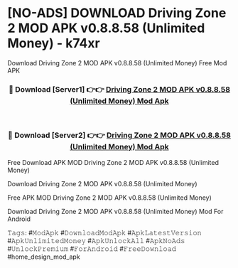 # [NO-ADS] DOWNLOAD Driving Zone 2 MOD APK v0.8.8.58 (Unlimited Money) - k74xr
Download Driving Zone 2 MOD APK v0.8.8.58 (Unlimited Money) Free Mod APK

<div align="center">
<h3>🔴 Download [Server1] 👉👉 <a href="https://apk-comot.site?title=Driving_Zone_2_MOD_APK_v0.8.8.58_(Unlimited_Money)">Driving Zone 2 MOD APK v0.8.8.58 (Unlimited Money) Mod Apk</a></h3><br>

<h3>🔴 Download [Server2] 👉👉 <a href="https://apk-comot.site?title=Driving_Zone_2_MOD_APK_v0.8.8.58_(Unlimited_Money)">Driving Zone 2 MOD APK v0.8.8.58 (Unlimited Money) Mod Apk</a></h3>
</div>


Free Download APK MOD Driving Zone 2 MOD APK v0.8.8.58 (Unlimited Money)

Download Driving Zone 2 MOD APK v0.8.8.58 (Unlimited Money) 

Free APK MOD Driving Zone 2 MOD APK v0.8.8.58 (Unlimited Money) 

Download Driving Zone 2 MOD APK v0.8.8.58 (Unlimited Money) Mod For Android

𝚃𝚊𝚐𝚜: #𝙼𝚘𝚍𝙰𝚙𝚔 #𝙳𝚘𝚠𝚗𝚕𝚘𝚊𝚍𝙼𝚘𝚍𝙰𝚙𝚔 #𝙰𝚙𝚔𝙻𝚊𝚝𝚎𝚜𝚝𝚅𝚎𝚛𝚜𝚒𝚘𝚗 #𝙰𝚙𝚔𝚄𝚗𝚕𝚒𝚖𝚒𝚝𝚎𝚍𝙼𝚘𝚗𝚎𝚢 #𝙰𝚙𝚔𝚄𝚗𝚕𝚘𝚌𝚔𝙰𝚕𝚕 #𝙰𝚙𝚔𝙽𝚘𝙰𝚍𝚜 #𝚄𝚗𝚕𝚘𝚌𝚔𝙿𝚛𝚎𝚖𝚒𝚞𝚖 #𝙵𝚘𝚛𝙰𝚗𝚍𝚛𝚘𝚒𝚍 #𝙵𝚛𝚎𝚎𝙳𝚘𝚠𝚗𝚕𝚘𝚊𝚍 #home_design_mod_apk